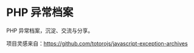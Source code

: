 PHP 异常档案
======================

PHP 异常档案，沉淀、交流与分享。

项目灵感来自：https://github.com/totorojs/javascript-exception-archives
